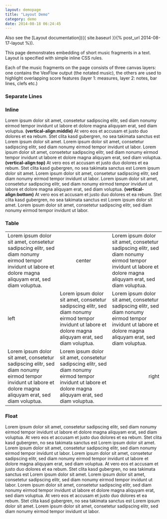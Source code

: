 ```yaml
---
layout: demopage
title: "Layout Demo"
category: demo
date: 2014-08-18 06:24:45
---
```


Also see the [Layout documentation]({{ site.baseurl }}{% post_url 2014-08-17-layout %}).

<div class="well">
<p>This page demonstrates embedding of short music fragments in a text. Layout is specified with simple inline CSS rules.
</p>
<p>
Each of the music fragments on the page consists of three canvas layers: one contains the VexFlow output (the notated music), the others 
are used to highlight overlapping score features (layer 1: measures, layer 2: notes, bar lines, clefs etc.) 
</p>
</div>

<h3>Separate Lines</h3>

<div>
    <p class="lorem"></p>
</div>
<div style="text-align:center;">
    <span class="music"></span>
</div>
<div>
    <p class="lorem"></p>
</div>
<div style="text-align:left;">
    <span class="music"></span>
</div>
<div>
    <p class="lorem"></p>
</div>
<div style="text-align:right;">
    <span class="music"></span>
</div>
<h3>Inline</h3>

<div>
    <p>
        Lorem ipsum dolor sit amet, consetetur sadipscing elitr, sed diam nonumy eirmod tempor invidunt ut labore et
        dolore magna aliquyam erat, sed diam voluptua.
        <span class="music" style="display:inline-table;vertical-align:middle"></span><b>(vertical-align:middle)</b> At
        vero eos et accusam et justo duo dolores et ea rebum. Stet clita kasd gubergren, no sea takimata sanctus est
        Lorem ipsum dolor sit amet. Lorem ipsum dolor sit amet, consetetur sadipscing elitr, sed diam nonumy eirmod
        tempor invidunt ut labor.
        Lorem ipsum dolor sit amet, consetetur sadipscing elitr, sed diam nonumy eirmod tempor invidunt ut labore et
        dolore magna aliquyam erat, sed diam voluptua.
        <span class="music" style="display:inline-table;vertical-align:top"></span><b>(vertical-align:top)</b> At vero
        eos et accusam et justo duo dolores et ea rebum. Stet clita kasd gubergren, no sea takimata sanctus est Lorem
        ipsum dolor sit amet. Lorem ipsum dolor sit amet, consetetur sadipscing elitr, sed diam nonumy eirmod tempor
        invidunt ut labor.
        Lorem ipsum dolor sit amet, consetetur sadipscing elitr, sed diam nonumy eirmod tempor invidunt ut labore et
        dolore magna aliquyam erat, sed diam voluptua.
        <span class="music" style="display:inline-table;vertical-align:bottom"></span><b>(vertical-align:bottom)</b> At
        vero eos et accusam et justo duo dolores et ea rebum. Stet clita kasd gubergren, no sea takimata sanctus est
        Lorem ipsum dolor sit amet. Lorem ipsum dolor sit amet, consetetur sadipscing elitr, sed diam nonumy eirmod
        tempor invidunt ut labor.
    </p>
</div>
<h3>Table</h3>
<table>
    <tbody>
    <tr>
        <td>Lorem ipsum dolor sit amet, consetetur sadipscing elitr, sed diam nonumy eirmod tempor invidunt ut labore et
            dolore magna aliquyam erat, sed diam voluptua.
        </td>
        <td style="text-align:center;">
            <span class="music"></span>
            <p>center</p>
        </td>
        <td>Lorem ipsum dolor sit amet, consetetur sadipscing elitr, sed diam nonumy eirmod tempor invidunt ut labore et
            dolore magna aliquyam erat, sed diam voluptua.
        </td>
    </tr>
    <tr>
        <td style="text-align:left;">
            <p>left</p>
            <div class="music"></div>
        </td>
        <td>Lorem ipsum dolor sit amet, consetetur sadipscing elitr, sed diam nonumy eirmod tempor invidunt ut labore et
            dolore magna aliquyam erat, sed diam voluptua.
        </td>
        <td>Lorem ipsum dolor sit amet, consetetur sadipscing elitr, sed diam nonumy eirmod tempor invidunt ut labore et
            dolore magna aliquyam erat, sed diam voluptua.
        </td>
    </tr>
    <tr>
        <td>Lorem ipsum dolor sit amet, consetetur sadipscing elitr, sed diam nonumy eirmod tempor invidunt ut labore et
            dolore magna aliquyam erat, sed diam voluptua.
        </td>
        <td>Lorem ipsum dolor sit amet, consetetur sadipscing elitr, sed diam nonumy eirmod tempor invidunt ut labore et
            dolore magna aliquyam erat, sed diam voluptua.
        </td>
        <td style="text-align:right;">
            <span class="music"></span>
            <p>right</span>
        </td>
    </tr>
    </tbody>
</table>
<h3>Float</h3>

<div>
    <p>
        Lorem ipsum dolor sit amet, consetetur sadipscing elitr, sed diam nonumy eirmod tempor invidunt ut labore et
        dolore magna aliquyam erat, sed diam voluptua.
        <span class="music" style="float:right;"></span>At vero eos et accusam et justo duo dolores et ea rebum. Stet
        clita kasd gubergren, no sea takimata sanctus est Lorem ipsum dolor sit amet. Lorem ipsum dolor sit amet,
        consetetur sadipscing elitr, sed diam nonumy eirmod tempor invidunt ut labor.
        Lorem ipsum dolor sit amet, consetetur sadipscing elitr, sed diam nonumy eirmod tempor invidunt ut labore et
        dolore magna aliquyam erat, sed diam voluptua.
        At vero eos et accusam et justo duo dolores et ea rebum. Stet clita kasd gubergren, no sea takimata sanctus est
        Lorem ipsum dolor sit amet. Lorem ipsum dolor sit amet, consetetur sadipscing elitr, sed diam nonumy eirmod
        tempor invidunt ut labor.
        <span class="music" style="float:left;"></span>Lorem ipsum dolor sit amet, consetetur sadipscing elitr, sed diam
        nonumy eirmod tempor invidunt ut labore et dolore magna aliquyam erat, sed diam voluptua.
        At vero eos et accusam et justo duo dolores et ea rebum. Stet clita kasd gubergren, no sea takimata sanctus est
        Lorem ipsum dolor sit amet. Lorem ipsum dolor sit amet, consetetur sadipscing elitr, sed diam nonumy eirmod
        tempor invidunt ut labor.
    </p>
</div>

<script type="text/JavaScript" src="{{ site.baseurl }}/js/layout-demo.js"></script>
